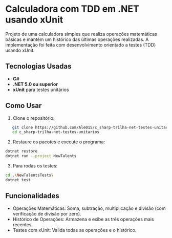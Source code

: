 # Calculadora com TDD em .NET usando xUnit

Projeto de uma calculadora simples que realiza operações matemáticas básicas e mantém um histórico das últimas operações realizadas. A implementação foi feita com desenvolvimento orientado a testes (TDD) usando xUnit.

## Tecnologias Usadas

- **C#**
- **.NET 5.0 ou superior**
- **xUnit** para testes unitários

## Como Usar

1. Clone o repositório:
```bash
   git clone https://github.com/Ale015/c_sharp-trilha-net-testes-unitarios.git
   cd c_sharp-trilha-net-testes-unitarios
```

2. Restaure os pacotes e execute o programa:
```bash
dotnet restore
dotnet run --project NewTalents
```

3. Para rodas os testes:
```bash
cd .\NewTalentsTests\
dotnet test
```

## Funcionalidades
- Operações Matemáticas: Soma, subtração, multiplicação e divisão (com verificação de divisão por zero).
- Histórico de Operações: Armazena e exibe as três operações mais recentes.
- Testes com xUnit: Valida todas as operações e o histórico.
